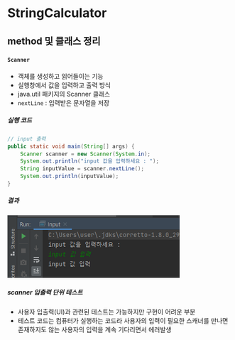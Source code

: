 StringCalculator
========================
method 및 클래스 정리
--------------------------
#### `Scanner`
- 객체를 생성하고 읽어들이는 기능
- 실행창에서 값을 입력하고 출력 방식
- java.util 패키지의 Scanner 클래스
- `nextLine` : 입력받은 문자열을 저장
  
##### 실행 코드
```java
// input 출력
public static void main(String[] args) {
    Scanner scanner = new Scanner(System.in);
    System.out.println("input 값을 입력하세요 : ");
    String inputValue = scanner.nextLine();
    System.out.println(inputValue);
}
```
##### 결과
![scanner](../../img/scanner.PNG)
##### scanner 입출력 단위 테스트
- 사용자 입출력(UI)과 관련된 테스트는 가능하지만 구현이 어려운 부분 
- 테스트 코드는 컴퓨터가 실행하는 코드라 사용자의 입력이 필요한 스캐너를 만나면 존재하지도 않는 사용자의 입력을 계속 기다리면서 에러발생



